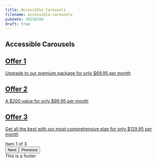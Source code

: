 ```yaml
---
title: Accessible Carousels
filename: accessible-carousels
pubdate: 20150104
draft: true
---
```


<h2 data-page-title="Accessible Carousels">Accessible Carousels</h2>


<section class="carousel" role="group" aria-label="Offers" data-carousel="">
    <div class="carousel_container">
        <a href="#" aria-describedby="carousel_description">
            <h2>Offer 1</h2>
            <p>Upgrade to our premium package for only $69.95 per month</p>
        </a>
        <a href="#" aria-describedby="carousel_description">
            <h2>Offer 2</h2>
            <p>A $200 value for only $99.95 per month</p>
        </a>
        <a href="#" aria-describedby="carousel_description">
            <h2>Offer 3</h2>
            <p>Get all the best with our most comprehensive plan for only $129.95 per month</p>
        </a>
    </div>
    <span class="hidden" id="carousel_description">Item 1 of 3</span>
    <div class="arrows"><button type="button" data-type="next" aria-label="View next item">Next</button><button type="button" data-type="previous" aria-label="View previous item">Previous</button></div>
</section>

<footer role="presentation">This is a footer</footer>


